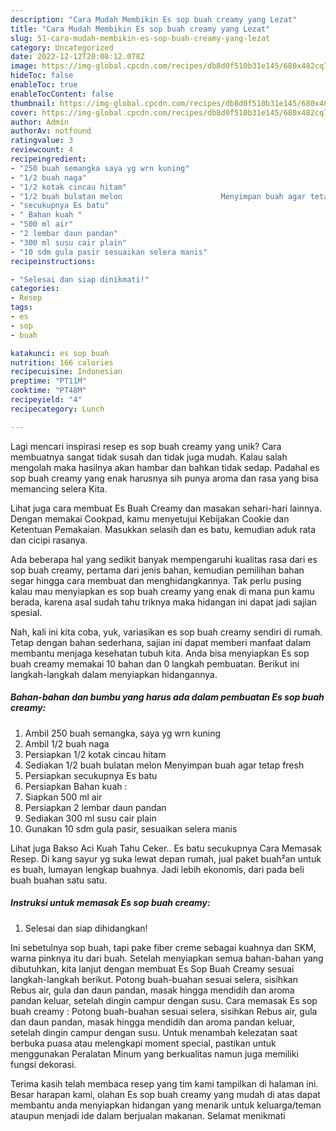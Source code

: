```yaml
---
description: "Cara Mudah Membikin Es sop buah creamy yang Lezat"
title: "Cara Mudah Membikin Es sop buah creamy yang Lezat"
slug: 51-cara-mudah-membikin-es-sop-buah-creamy-yang-lezat
category: Uncategorized
date: 2022-12-12T20:08:12.078Z
image: https://img-global.cpcdn.com/recipes/db8d0f510b31e145/680x482cq70/es-sop-buah-creamy-foto-resep-utama.jpg
hideToc: false
enableToc: true
enableTocContent: false
thumbnail: https://img-global.cpcdn.com/recipes/db8d0f510b31e145/680x482cq70/es-sop-buah-creamy-foto-resep-utama.jpg
cover: https://img-global.cpcdn.com/recipes/db8d0f510b31e145/680x482cq70/es-sop-buah-creamy-foto-resep-utama.jpg
author: Admin
authorAv: notfound
ratingvalue: 3
reviewcount: 4
recipeingredient:
- "250 buah semangka saya yg wrn kuning"
- "1/2 buah naga"
- "1/2 kotak cincau hitam"
- "1/2 buah bulatan melon                      Menyimpan buah agar tetap fresh"
- "secukupnya Es batu"
- " Bahan kuah "
- "500 ml air"
- "2 lembar daun pandan"
- "300 ml susu cair plain"
- "10 sdm gula pasir sesuaikan selera manis"
recipeinstructions:

- "Selesai dan siap dinikmati!"
categories:
- Resep
tags:
- es
- sop
- buah

katakunci: es sop buah 
nutrition: 166 calories
recipecuisine: Indonesian
preptime: "PT11M"
cooktime: "PT48M"
recipeyield: "4"
recipecategory: Lunch

---
```





Lagi mencari inspirasi resep es sop buah creamy yang unik? Cara membuatnya sangat tidak susah dan tidak juga mudah. Kalau salah mengolah maka hasilnya akan hambar dan bahkan tidak sedap. Padahal es sop buah creamy yang enak harusnya sih punya aroma dan rasa yang bisa memancing selera Kita.





Lihat juga cara membuat Es Buah Creamy dan masakan sehari-hari lainnya. Dengan memakai Cookpad, kamu menyetujui Kebijakan Cookie dan Ketentuan Pemakaian. Masukkan selasih dan es batu, kemudian aduk rata dan cicipi rasanya.

Ada beberapa hal yang sedikit banyak mempengaruhi kualitas rasa dari es sop buah creamy, pertama dari jenis bahan, kemudian pemilihan bahan segar hingga cara membuat dan menghidangkannya. Tak perlu pusing kalau mau menyiapkan es sop buah creamy yang enak di mana pun kamu berada, karena asal sudah tahu triknya maka hidangan ini dapat jadi sajian spesial.






Nah, kali ini kita coba, yuk, variasikan es sop buah creamy sendiri di rumah. Tetap dengan bahan sederhana, sajian ini dapat memberi manfaat dalam membantu menjaga kesehatan tubuh kita. Anda bisa menyiapkan Es sop buah creamy memakai 10 bahan dan 0 langkah pembuatan. Berikut ini langkah-langkah dalam menyiapkan hidangannya.

<!--inarticleads1-->

##### Bahan-bahan dan bumbu yang harus ada dalam pembuatan Es sop buah creamy:

1. Ambil 250 buah semangka, saya yg wrn kuning
1. Ambil 1/2 buah naga
1. Persiapkan 1/2 kotak cincau hitam
1. Sediakan 1/2 buah bulatan melon                      Menyimpan buah agar tetap fresh
1. Persiapkan secukupnya Es batu
1. Persiapkan  Bahan kuah :
1. Siapkan 500 ml air
1. Persiapkan 2 lembar daun pandan
1. Sediakan 300 ml susu cair plain
1. Gunakan 10 sdm gula pasir, sesuaikan selera manis


Lihat juga Bakso Aci Kuah Tahu Ceker.. Es batu secukupnya Cara Memasak Resep. Di kang sayur yg suka lewat depan rumah, jual paket buah²an untuk es buah, lumayan lengkap buahnya. Jadi lebih ekonomis, dari pada beli buah buahan satu satu. 

<!--inarticleads2-->

##### Instruksi untuk memasak Es sop buah creamy:


1. Selesai dan siap dihidangkan!

Ini sebetulnya sop buah, tapi pake fiber creme sebagai kuahnya dan SKM, warna pinknya itu dari buah. Setelah menyiapkan semua bahan-bahan yang dibutuhkan, kita lanjut dengan membuat Es Sop Buah Creamy sesuai langkah-langkah berikut. Potong buah-buahan sesuai selera, sisihkan Rebus air, gula dan daun pandan, masak hingga mendidih dan aroma pandan keluar, setelah dingin campur dengan susu. Cara memasak Es sop buah creamy : Potong buah-buahan sesuai selera, sisihkan Rebus air, gula dan daun pandan, masak hingga mendidih dan aroma pandan keluar, setelah dingin campur dengan susu. Untuk menambah kelezatan saat berbuka puasa atau melengkapi moment special, pastikan untuk menggunakan Peralatan Minum yang berkualitas namun juga memiliki fungsi dekorasi. 

Terima kasih telah membaca resep yang tim kami tampilkan di halaman ini. Besar harapan kami, olahan Es sop buah creamy yang mudah di atas dapat membantu anda menyiapkan hidangan yang menarik untuk keluarga/teman ataupun menjadi ide dalam berjualan makanan. Selamat menikmati
